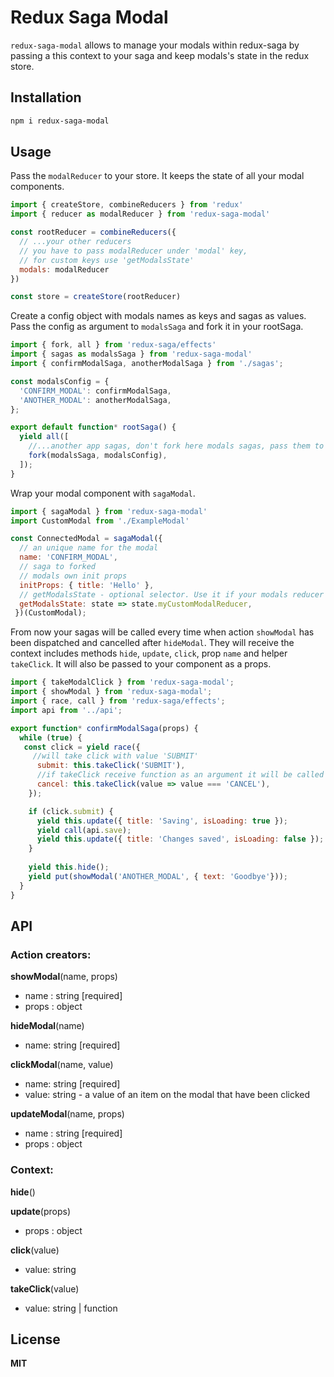 # Redux Saga Modal

`redux-saga-modal` allows to manage your modals within redux-saga by passing a this context to your saga and keep modals's state in the redux store. 

## Installation
```bash
npm i redux-saga-modal
```
## Usage
Pass the `modalReducer` to your store. It keeps the state of all your modal components.

```javascript
import { createStore, combineReducers } from 'redux'
import { reducer as modalReducer } from 'redux-saga-modal'

const rootReducer = combineReducers({
  // ...your other reducers
  // you have to pass modalReducer under 'modal' key,
  // for custom keys use 'getModalsState'
  modals: modalReducer
})

const store = createStore(rootReducer)

```
Create a config object with modals names as keys and sagas as values. Pass the config as argument to `modalsSaga` and fork it in your rootSaga.

```javascript
import { fork, all } from 'redux-saga/effects'
import { sagas as modalsSaga } from 'redux-saga-modal'
import { confirmModalSaga, anotherModalSaga } from './sagas';

const modalsConfig = {
  'CONFIRM_MODAL': confirmModalSaga,
  'ANOTHER_MODAL': anotherModalSaga,
};

export default function* rootSaga() {
  yield all([
    //...another app sagas, don't fork here modals sagas, pass them to the sagaModal wrapper
    fork(modalsSaga, modalsConfig),
  ]);
}
```
Wrap your modal component with `sagaModal`.  
```javascript
import { sagaModal } from 'redux-saga-modal'
import CustomModal from './ExampleModal'

const ConnectedModal = sagaModal({
  // an unique name for the modal 
  name: 'CONFIRM_MODAL', 
  // saga to forked
  // modals own init props
  initProps: { title: 'Hello' },
  // getModalsState - optional selector. Use it if your modals reducer's name is not "modals",
  getModalsState: state => state.myCustomModalReducer, 
 })(CustomModal);
```
From now your sagas will be called every time when action `showModal` has been dispatched and cancelled after `hideModal`. They will  receive the context includes methods `hide`, `update`, `click`, prop `name` and helper `takeClick`. It will also be passed to your component as a props.

```javascript
import { takeModalClick } from 'redux-saga-modal';
import { showModal } from 'redux-saga-modal';
import { race, call } from 'redux-saga/effects';
import api from '../api';

export function* confirmModalSaga(props) {
  while (true) {
   const click = yield race({
     //will take click with value 'SUBMIT'
      submit: this.takeClick('SUBMIT'), 
      //if takeClick receive function as an argument it will be called as a custom checker
      cancel: this.takeClick(value => value === 'CANCEL'),
    });

    if (click.submit) {
      yield this.update({ title: 'Saving', isLoading: true });
      yield call(api.save);
      yield this.update({ title: 'Changes saved', isLoading: false });
    }
    
    yield this.hide();
    yield put(showModal('ANOTHER_MODAL', { text: 'Goodbye'}));
  }
}
```
## API
### Action creators:
**showModal**(name, props)
* name  : string [required]
* props : object 

**hideModal**(name)
* name: string [required]

**clickModal**(name, value)
* name: string [required]
* value: string - a value of an item on the modal that have been clicked

**updateModal**(name, props) 
* name  : string [required]
* props : object 

### Context:

**hide**()

**update**(props) 
* props : object 

**click**(value) 
* value: string

**takeClick**(value)
* value: string | function 

## License

**MIT**
